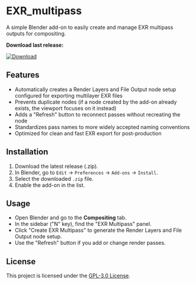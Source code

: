 # EXR_multipass

A simple Blender add-on to easily create and manage EXR multipass outputs for compositing.


**Download last release:**

[![Download](https://img.shields.io/badge/Download-EXR_multipass-ff69b4?style=for-the-badge)](https://github.com/KoyomiRei/EXR_multipass/releases/latest)




## Features

- Automatically creates a Render Layers and File Output node setup configured for exporting multilayer EXR files
- Prevents duplicate nodes (if a node created by the add-on already exists, the viewport focuses on it instead)
- Adds a "Refresh" button to reconnect passes without recreating the node
- Standardizes pass names to more widely accepted naming conventions
- Optimized for clean and fast EXR export for post-production

## Installation

1. Download the latest release (.zip).
2. In Blender, go to `Edit` → `Preferences` → `Add-ons` → `Install`.
3. Select the downloaded `.zip` file.
4. Enable the add-on in the list.

## Usage

- Open Blender and go to the **Compositing** tab.
- In the sidebar ("N" key), find the "EXR Multipass" panel.
- Click "Create EXR Multipass" to generate the Render Layers and File Output node setup.
- Use the "Refresh" button if you add or change render passes.

## License

This project is licensed under the [GPL-3.0 License](https://www.gnu.org/licenses/gpl-3.0.en.html).
